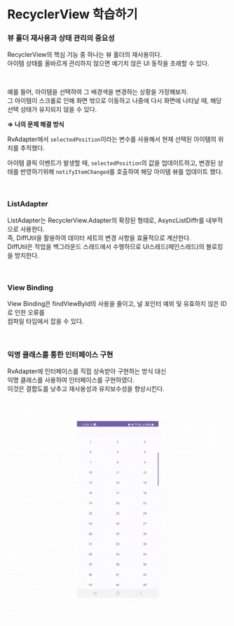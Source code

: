 # RecyclerView 학습하기

### 뷰 홀더 재사용과 상태 관리의 중요성

RecyclerView의 핵심 기능 중 하나는 뷰 홀더의 재사용이다.  
아이템 상태를 올바르게 관리하지 않으면 예기치 않은 UI 동작을 초래할 수 있다.

<br>

예를 들어, 아이템을 선택하여 그 배경색을 변경하는 상황을 가정해보자.  
그 아이템이 스크롤로 인해 화면 밖으로 이동하고 나중에 다시 화면에 나타날 때, 해당 선택 상태가 유지되지 않을 수 있다.

**⇒ 나의 문제 해결 방식**

RvAdapter에서 `selectedPosition`이라는 변수를 사용해서 현재 선택된 아이템의 위치를 추적했다.

아이템 클릭 이벤트가 발생할 때, `selectedPosition`의 값을 업데이트하고, 변경된 상태를 반영하기위해 `notifyItemChanged`를 호출하여 해당 아이템 뷰를 업데이트 했다.

<br>

### ListAdapter

ListAdapter는 RecyclerView.Adapter의 확장된 형태로, AsyncListDiffr를 내부적으로 사용한다.  
즉, DiffUtil을 활용하여 데이터 세트의 변경 사항을 효율적으로 계산한다.  
DiffUtil은 작업을 백그라운드 스레드에서 수행하므로 UI스레드(메인스레드)의 블로킹을 방지한다.

<br>

### View Binding

View Binding은 findViewById의 사용을 줄이고, 널 포인터 예외 및 유효하지 않은 ID로 인한 오류를  
컴파일 타임에서 잡을 수 있다.

<br>

### 익명 클래스를 통한 인터페이스 구현

RvAdapter에 인터페이스를 직접 상속받아 구현하는 방식 대신  
익명 클래스를 사용하여 인터페이스를 구현하였다.  
이것은 결합도를 낮추고 재사용성과 유지보수성을 향상시킨다.

<img src="image/RecyclerView.gif" >
